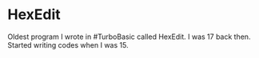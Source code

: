 # HexEdit
Oldest program I wrote in #TurboBasic called HexEdit. I was 17 back then. Started writing codes when I was 15.
